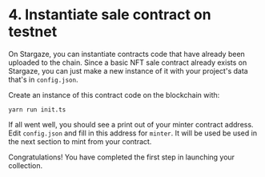 # 4. Instantiate sale contract on testnet

On Stargaze, you can instantiate contracts code that have already been uploaded to the chain. Since a basic NFT sale contract already exists on Stargaze, you can just make a new instance of it with your project's data that's in `config.json`.

Create an instance of this contract code on the blockchain with:

```
yarn run init.ts
```

If all went well, you should see a print out of your minter contract address. Edit `config.json` and fill in this address for `minter`. It will be used be used in the next section to mint from your contract.

Congratulations! You have completed the first step in launching your collection.
